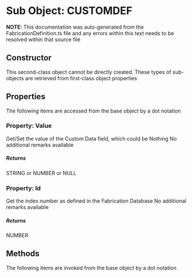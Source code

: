 # Sub Object: CUSTOMDEF
**NOTE:** This documentation was auto-generated from the FabricationDefinition.ts file and any errors within this text needs to be resolved within that source file
## Constructor
This second-class object cannot be directly created. These types of sub-objects are retrieved from first-class object properties
## Properties
The following items are accessed from the base object by a dot notation
### Property: Value
Get/Set the value of the Custom Data field, which could be Nothing
No additional remarks available
##### Returns
STRING or NUMBER or NULL
### Property: Id
Get the index number as defined in the Fabrication Database
No additional remarks available
##### Returns
NUMBER
## Methods
The following items are invoked from the base object by a dot notation
